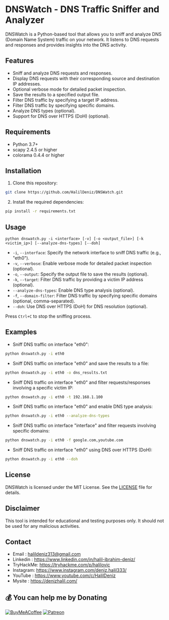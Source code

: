 # DNSWatch - DNS Traffic Sniffer and Analyzer
DNSWatch is a Python-based tool that allows you to sniff and analyze DNS (Domain Name System) traffic on your network. It listens to DNS requests and responses and provides insights into the DNS activity.

## Features

- Sniff and analyze DNS requests and responses.
- Display DNS requests with their corresponding source and destination IP addresses.
- Optional verbose mode for detailed packet inspection.
- Save the results to a specified output file.
- Filter DNS traffic by specifying a target IP address.
- Filter DNS traffic by specifying specific domains.
- Analyze DNS types (optional).
- Support for DNS over HTTPS (DoH) (optional).

## Requirements

- Python 3.7+
- scapy 2.4.5 or higher
- colorama 0.4.4 or higher

## Installation

1. Clone this repository:

```bash
git clone https://github.com/HalilDeniz/DNSWatch.git
```

2. Install the required dependencies:

```bash
pip install -r requirements.txt
```

## Usage

```
python dnswatch.py -i <interface> [-v] [-o <output_file>] [-k <victim_ip>] [--analyze-dns-types] [--doh]
```

- `-i`, `--interface`: Specify the network interface to sniff DNS traffic (e.g., "eth0").
- `-v`, `--verbose`: Enable verbose mode for detailed packet inspection (optional).
- `-o`, `--output`: Specify the output file to save the results (optional).
- `-k`, `--target`: Filter DNS traffic by providing a victim IP address (optional).
- `--analyze-dns-types`: Enable DNS type analysis (optional).
- `-f`, `--domain-filter`: Filter DNS traffic by specifying specific domains (optional, comma-separated).
- `--doh`: Use DNS over HTTPS (DoH) for DNS resolution (optional).

Press `Ctrl+C` to stop the sniffing process.

## Examples

- Sniff DNS traffic on interface "eth0":

```bash
python dnswatch.py -i eth0
```

- Sniff DNS traffic on interface "eth0" and save the results to a file:

```bash
python dnswatch.py -i eth0 -o dns_results.txt
```

- Sniff DNS traffic on interface "eth0" and filter requests/responses involving a specific victim IP:

```bash
python dnswatch.py -i eth0 -t 192.168.1.100
```

- Sniff DNS traffic on interface "eth0" and enable DNS type analysis:

```bash
python dnswatch.py -i eth0 --analyze-dns-types
```

- Sniff DNS traffic on interface "interface" and filter requests involving specific domains:

```bash
python dnswatch.py -i eth0 -f google.com,youtube.com
```

- Sniff DNS traffic on interface "eth0" using DNS over HTTPS (DoH):

```bash
python dnswatch.py -i eth0 --doh
```

## License

DNSWatch is licensed under the MIT License. See the [LICENSE](LICENSE) file for details.

## Disclaimer

This tool is intended for educational and testing purposes only. It should not be used for any malicious activities.

## Contact

- Email    : halildeniz313@gmail.com
- Linkedin : https://www.linkedin.com/in/halil-ibrahim-deniz/
- TryHackMe: https://tryhackme.com/p/halilovic
- Instagram: https://www.instagram.com/deniz.halil333/
- YouTube  : https://www.youtube.com/c/HalilDeniz
- Mysite   : https://denizhalil.com/

## 💰 You can help me by Donating
[![BuyMeACoffee](https://img.shields.io/badge/Buy%20Me%20a%20Coffee-ffdd00?style=for-the-badge&logo=buy-me-a-coffee&logoColor=black)](https://buymeacoffee.com/halildeniz) 
[![Patreon](https://img.shields.io/badge/Patreon-F96854?style=for-the-badge&logo=patreon&logoColor=white)](https://patreon.com/denizhalil) 

  
